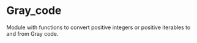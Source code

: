 # Gray_code
Module with functions to convert positive integers or positive iterables to and from Gray code.

